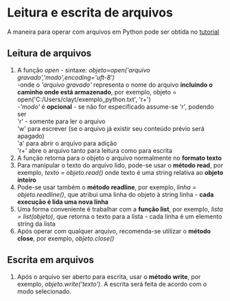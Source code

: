 # Leitura e escrita de arquivos
A maneira para operar com arquivos em Python pode ser obtida no [tutorial](https://docs.python.org/pt-br/3/tutorial/inputoutput.html#reading-and-writing-files)  

## Leitura de arquivos

1. A função *open* - sintaxe: *objeto=open('arquivo gravado','modo',encoding='uft-8')*  
  -onde o *'arquivo gravado'* representa o nome do arquivo **incluindo o caminho onde está armazenado**, por exemplo, objeto = open('C:/Users/clayt/exemplo_python.txt', 'r+')  
  -*'modo'* é **opcional** - se não for especificado assume-se 'r', podendo ser     
  'r' - somente para ler o arquivo  
  'w' para escrever (se o arquivo já existir seu conteúdo prévio será apagado)  
  'a' para abrir o arquivo para adição  
  'r+' abre o arquivo tanto para leitura como para escrita  
2. A função retorna para o objeto o arquivo normalmente no **formato texto** 
3. Para manipular o texto do arquivo lido, pode-se usar o **método read**, por exemplo, *texto = objeto.read()*  onde texto é uma string relativa ao **objeto inteiro**
4. Pode-se usar também o **método readline**, por exemplo, *linha = objeto.readline()*, que atribui uma linha do objeto à string linha - **cada execução é lida uma nova linha**    
5. Uma forma conveniente é trabalhar com a **função list**, por exemplo, *lista = list(objeto)*, que retorna o texto para a lista - cada linha é um elemento string da lista  
6. Após operar com qualquer arquivo, recomenda-se utilizar o **método close**, por exemplo, *objeto.close()*

## Escrita em arquivos
1. Após o arquivo ser aberto para escrita, usar o **método write**, por exemplo, *objeto.write('texto')*. A escrita será feita de acordo com o modo selecionado. 
  
